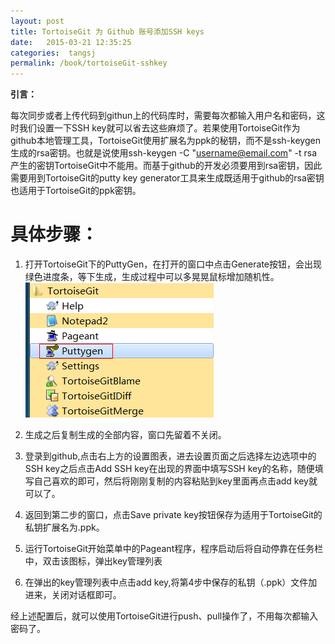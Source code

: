 ```yaml
---
layout: post
title: TortoiseGit 为 Github 账号添加SSH keys
date:   2015-03-21 12:35:25
categories:  tangsj
permalink: /book/tortoiseGit-sshkey
---
```


**引言：**

每次同步或者上传代码到githun上的代码库时，需要每次都输入用户名和密码，这时我们设置一下SSH key就可以省去这些麻烦了。若果使用TortoiseGit作为github本地管理工具，TortoiseGit使用扩展名为ppk的秘钥，而不是ssh-keygen生成的rsa密钥。也就是说使用ssh-keygen -C "username@email.com" -t rsa产生的密钥TortoiseGit中不能用。而基于github的开发必须要用到rsa密钥，因此需要用到TortoiseGit的putty key generator工具来生成既适用于github的rsa密钥也适用于TortoiseGit的ppk密钥。

**具体步骤：**
===
1. 打开TortoiseGit下的PuttyGen，在打开的窗口中点击Generate按钮，会出现绿色进度条，等下生成，生成过程中可以多晃晃鼠标增加随机性。
![](/images/github/tortoisegit/1.jpg)

2. 生成之后复制生成的全部内容，窗口先留着不关闭。

3. 登录到github,点击右上方的设置图表，进去设置页面之后选择左边选项中的SSH key之后点击Add SSH key在出现的界面中填写SSH key的名称，随便填写自己喜欢的即可，然后将刚刚复制的内容粘贴到key里面再点击add key就可以了。

4. 返回到第二步的窗口，点击Save private key按钮保存为适用于TortoiseGit的私钥扩展名为.ppk。

5. 运行TortoiseGit开始菜单中的Pageant程序，程序启动后将自动停靠在任务栏中，双击该图标，弹出key管理列表

6. 在弹出的key管理列表中点击add key,将第4步中保存的私钥（.ppk）文件加进来，关闭对话框即可。

经上述配置后，就可以使用TortoiseGit进行push、pull操作了，不用每次都输入密码了。
